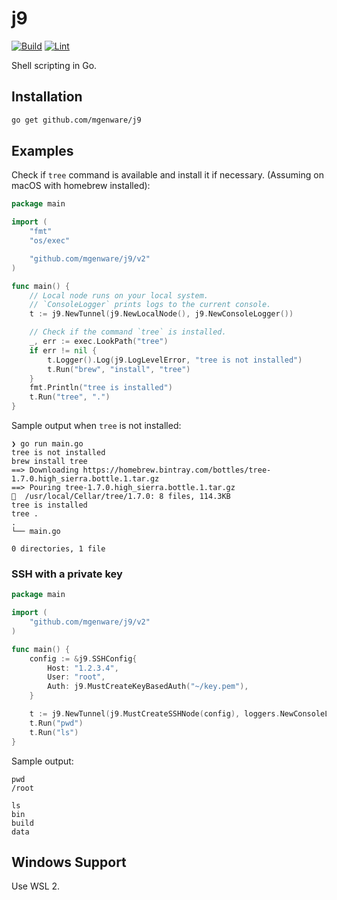 # j9

[![Build](https://github.com/mgenware/j9/actions/workflows/build.yml/badge.svg)](https://github.com/mgenware/j9/actions/workflows/build.yml)
[![Lint](https://github.com/mgenware/j9/actions/workflows/lint.yml/badge.svg)](https://github.com/mgenware/j9/actions/workflows/lint.yml)

Shell scripting in Go.

## Installation

```sh
go get github.com/mgenware/j9
```

## Examples

Check if `tree` command is available and install it if necessary. (Assuming on macOS with homebrew installed):

```go
package main

import (
	"fmt"
	"os/exec"

	"github.com/mgenware/j9/v2"
)

func main() {
	// Local node runs on your local system.
	// `ConsoleLogger` prints logs to the current console.
	t := j9.NewTunnel(j9.NewLocalNode(), j9.NewConsoleLogger())

	// Check if the command `tree` is installed.
	_, err := exec.LookPath("tree")
	if err != nil {
		t.Logger().Log(j9.LogLevelError, "tree is not installed")
		t.Run("brew", "install", "tree")
	}
	fmt.Println("tree is installed")
	t.Run("tree", ".")
}
```

Sample output when `tree` is not installed:

```
❯ go run main.go
tree is not installed
brew install tree
==> Downloading https://homebrew.bintray.com/bottles/tree-1.7.0.high_sierra.bottle.1.tar.gz
==> Pouring tree-1.7.0.high_sierra.bottle.1.tar.gz
🍺  /usr/local/Cellar/tree/1.7.0: 8 files, 114.3KB
tree is installed
tree .
.
└── main.go

0 directories, 1 file
```

### SSH with a private key

```go
package main

import (
	"github.com/mgenware/j9/v2"
)

func main() {
	config := &j9.SSHConfig{
		Host: "1.2.3.4",
		User: "root",
		Auth: j9.MustCreateKeyBasedAuth("~/key.pem"),
	}

	t := j9.NewTunnel(j9.MustCreateSSHNode(config), loggers.NewConsoleLogger())
	t.Run("pwd")
	t.Run("ls")
}
```

Sample output:

```
pwd
/root

ls
bin
build
data
```

## Windows Support

Use WSL 2.
